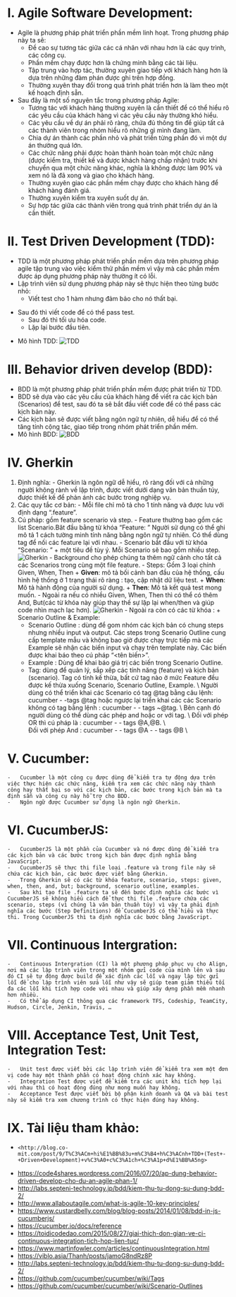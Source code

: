 # I.	Agile Software Development:
  -	Agile là phương pháp phát triển phần mềm linh hoạt. Trong phương pháp này ta sẽ:
      + Đề cao sự tương tác giữa các cá nhân với nhau hơn là các quy trình, các công cụ.
      + Phần mềm chạy được hơn là chứng minh bằng các tài liệu.
      + Tập trung vào hợp tác, thường xuyên giao tiếp với khách hàng hơn là dựa trên những đàm phán được ghi trên hợp đồng.
      + Thường xuyên thay đổi trong quá trình phát triển hơn là làm theo một kế hoạch định sẵn.
  - Sau đây là một số nguyên tắc trong phương pháp Agile:
      + Tương tác với khách hàng thường xuyên là cần thiết để có thể hiểu rõ các yêu cầu của khách hàng vì các yêu cầu này thường khó hiểu.
      + Các yêu cầu về dự án phải rõ ràng, chứa đủ thông tin để giúp tất cả các thành viên trong nhóm hiểu rõ những gì mình đang làm.
      + Chia dự án thành các phần nhỏ và phát triển từng phần đó vì một dự án thường quá lớn.
      + Các chức năng phải được hoàn thành hoàn toàn một chức năng (được kiểm tra, thiết kế và được khách hàng chấp nhận) trước khi chuyển qua một chức năng khác, nghĩa là không được làm 90% và xem nó là đã xong và giao cho khách hàng.
      + Thường xuyên giao các phần mềm chạy được cho khách hàng để khách hàng đánh giá.
      + Thường xuyên kiểm tra xuyên suốt dự án.
      + Sự hợp tác giữa các thành viên trong quá trình phát triển dự án là cần thiết.
# II.	Test Driven Development (TDD):
  - TDD là một phương pháp phát triển phần mềm dựa trên phương pháp agile	tập trung vào việc kiểm thử phần mềm vì vậy mà các phần mềm được áp dụng phương pháp này thường ít có lỗi.
  -	Lập trình viên sử dụng phương pháp này sẽ thực hiện theo từng bước nhỏ:
	 + Viết test cho 1 hàm nhưng đảm bảo cho nó thất bại.
   + Sau đó thì viết code để có thể pass test.
	 + Sau đó thì tối ưu hóa code.
	 + Lặp lại bước đầu tiên.
  - Mô hình TDD:
    ![TDD](./hinh1.png 'mô hình TDD')
# III.	Behavior driven develop (BDD):
  - BDD là một phương pháp phát triển phần mềm được phát triển từ TDD.
  -	BDD sẽ dựa vào các yêu cầu của khách hàng để viết ra các kịch bản (Scenarios) để test, sau đó ta sẽ bắt đầu viết code để có thể pass các kịch bản này.
  -	Các kịch bản sẽ được viết bằng ngôn ngữ tự nhiên, dễ hiểu để có thể tăng tính cộng tác, giao tiếp trong nhóm phát triển phần mềm.
  -	Mô hình BDD:
    ![BDD](./hinh2.jpg 'mô hình BDD')
# IV.	Gherkin
  1.	Định nghĩa:
    -	Gherkin là ngôn ngữ dễ hiểu, rõ ràng đối với cả những người không rành về lập trình, được viết dưới dạng văn bản thuần túy, được thiết kế để phản ánh các bước trong nghiệp vụ.
  2.	Các quy tắc cơ bản:
    -	Mỗi file chỉ mô tả cho 1 tính năng và được lưu với định dạng “.feature”.
  3.	Cú pháp: gồm feature scenario và step.
    -	Feature thường bao gồm các list Scenario.Băt đầu bằng từ khóa “Feature: ” Người sử dụng có thể ghi mô tả 1 cách tường minh tính năng bằng ngôn ngữ tự nhiên. Có thể dùng tag để nối các feature lại với nhau.
    -	Scenario bắt đầu với từ khóa “Scenario: ” + một tiêu đề tùy ý. Mỗi Scenario sẽ bao gồm nhiều step.
    ![Gherkin](./hinh3.png '')
    -	Background cho phép chúng ta thêm ngữ cảnh cho tất cả các Scenarios trong cùng một file feature.
    -	Steps: Gồm 3 loại chính Given, When, Then
	   + **Given**: mô tả bối cảnh ban đầu của hệ thống, cấu hình hệ thống ở 1 trạng thái rõ ràng : tạo, cập nhật dữ liệu test.
	   + **When**: Mô tả hành động của người sử dụng.
	   + **Then**: Mô tả kết quả test mong muốn.
    -	Ngoài ra nếu có nhiều Given, When, Then thì có thể có thêm And, But(các từ khóa này giúp thay thế sự lặp lại when/then và giúp code nhìn mạch lạc hơn).
      ![Gherkin](./hinh4.png '')
    -	Ngoài ra còn có các từ khóa :
      + Scenario Outline  & Example:
        - Scenario Outline : dùng để gom nhóm các kịch bản có chung steps nhưng nhiều input và output. Các steps trong Scenario Outline cung cấp template mẫu và không bao giờ được  chạy trực tiếp mà các Example sẽ nhận các biến input và chạy trên template này. Các biến được khai báo theo cú pháp “<tên biến>”.
        - Example : Dùng để khai báo giá trị các biến trong Scenario Outline.
        - Tag: dùng để quản lý, sắp xếp các tính năng (feature) và kịch bản (scenario). Tag có tính kế thừa, bất cứ tag nào ở mức Feature đều được kế thừa xuống Scenario, Scenario Outline, Example. \\
        Người dùng có thể triển khai các Scenario có tag @tag bằng câu lệnh: cucumber - -tags @tag hoặc ngược lại triển khai các các Scenario không có tag bằng lệnh : cucumber  - - tags ~@tag. \\
        Bên cạnh đó người dùng có thể dùng các phép and hoặc or với tag. \\
        Đối với phép OR thì cú pháp là : cucumber - - tags @A,@B. \\    
        Đối với phép And : cucumber - - tags @A - - tags @B \\
# V.	Cucumber:
    -	Cucumber là một công cụ được dùng để kiểm tra tự động dựa trên việc thực hiện các chức năng, kiểm tra xem các chức năng này thành công hay thất bại so với các kịch bản, các bước trong kịch bản mà ta định sẵn và công cụ này hỗ trợ cho BDD.
    -	Ngôn ngữ được Cucumber sử dụng là ngôn ngữ Gherkin.
# VI.	CucumberJS:
    -	CucumberJS là một phần của Cucumber và nó được dùng để kiểm tra các kịch bản và các bước trong kịch bản được định nghĩa bằng JavaScript.
    -	CucumberJS sẽ thực thi file loại .feature và trong file này sẽ chứa các kịch bản, các bước được viết bằng Gherkin.
    -	Trong Gherkin sẽ có các từ khóa feature, scenario, steps: given, when, then, and, but; background, scenario outline, examples.
    -	Sau khi tạo file .feature ta sẽ đến bước định nghĩa các bước vì CucumberJS sẽ không hiểu cách để thực thi file .feature chứa các scenario, steps (vì chúng là văn bản thuần túy) vì vậy ta phải định nghĩa các bước (Step Definitions) để CucumberJS có thể hiểu và thực thi. Trong CucumberJS thì ta định nghĩa các bước bằng JavaScript.
# VII.	Continuous Intergration:
    -	Continuous Intergration (CI) là một phương pháp phục vụ cho Align, nơi mà các lập trình viên trong một nhóm gửi code của mình lên và sau đó CI sẽ tự động được build để xác định các lỗi và ngay lập tức gửi lỗi để cho lập trình viên sửa lỗi như vậy sẽ giúp team giảm thiểu tối đa các lỗi khi tích hợp code với nhau và giúp xây dựng phần mềm nhanh hơn nhiều.
    -	Có thể áp dụng CI thông qua các framework TFS, Codeship, TeamCity, Hudson, Circle, Jenkin, Travis, …
# VIII.	Acceptance Test, Unit Test, Integration Test:
    -	Unit test được viết bởi các lập trình viên để kiểm tra xem một đơn vị code hay một thành phần có hoạt động chính xác hay không.
    -	Integration Test được viết để kiểm tra các unit khi tích hợp lại với nhau thì có hoạt động đúng như mong muốn hay không.
    -	Acceptance Test được viết bởi bộ phận kinh doanh và QA và bài test này sẽ kiểm tra xem chương trình có thực hiện đúng hay không.
# IX.	Tài liệu tham khảo:

-     <http://blog.co-mit.com/post/9/T%C3%ACm+hi%E1%BB%83u+m%C3%B4+h%C3%ACnh+TDD+(Test+-+Driven+Development)+v%C3%A0+c%C3%A1ch+%C3%A1p+d%E1%BB%A5ng>
-	<https://code4shares.wordpress.com/2016/07/20/ap-dung-behavior-driven-develop-cho-du-an-agile-phan-1/>
-	<http://labs.septeni-technology.jp/bdd/kiem-thu-tu-dong-su-dung-bdd-2/>
-	<http://www.allaboutagile.com/what-is-agile-10-key-principles/>
-	<https://www.custardbelly.com/blog/blog-posts/2014/01/08/bdd-in-js-cucumberjs/>
-	<https://cucumber.io/docs/reference>
-	<https://toidicodedao.com/2015/08/27/giai-thich-don-gian-ve-ci-continuous-integration-tich-hop-lien-tuc/>
-	<https://www.martinfowler.com/articles/continuousIntegration.html>
-	<https://viblo.asia/Thanh/posts/jamoG8ndRz8P>
-	<http://labs.septeni-technology.jp/bdd/kiem-thu-tu-dong-su-dung-bdd-2/>
-	<https://github.com/cucumber/cucumber/wiki/Tags>
-	<https://github.com/cucumber/cucumber/wiki/Scenario-Outlines>
